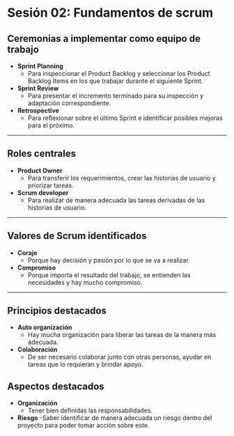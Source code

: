 # Sesión 02: Fundamentos de scrum

## Ceremonias a implementar como equipo de trabajo

- **Sprint Planning**
  - Para inspeccionar el Product Backlog  y  seleccionar los Product Backlog Items en los que trabajar durante el siguiente Sprint.
- **Sprint Review**
  - Para presentar el incremento terminado para su inspección y adaptación correspondiente.
- **Retrospective**
  - Para reflexionar sobre el último Sprint e identificar posibles mejoras para el próximo.
  
____

## Roles centrales

- **Product Owner**
  - Para transferir los requerimientos, crear las historias de usuario y priorizar tareas.
- **Scrum developer**
  - Para realizar de manera adecuada las tareas derivadas de las historias de usuario.

____

## Valores de Scrum identificados

- **Coraje**
  - Porque hay decisión y pasión por lo que se va a realizar.
- **Compromiso**
  - Porque importa el resultado del trabajo, se entienden las necesidades y hay mucho compromiso.

____

## Principios destacados

- **Auto organización**
  - Hay mucha organización para liberar las tareas de la manera más adecuada.
- **Colaboración**
  - De ser necesario colaborar junto con otras personas, ayudar en tareas que lo requieran y brindar apoyo.

## Aspectos destacados
- **Organización**
  - Tener bien definidas las responsabilidades.
- **Riesgo**
    -Saber identificar de manera adecuada un riesgo dentro del proyecto para poder tomar acción sobre este.

